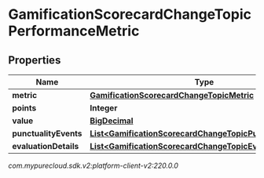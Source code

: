 # GamificationScorecardChangeTopicPerformanceMetric


## Properties

| Name | Type | Description | Notes |
| ------------ | ------------- | ------------- | ------------- |
| **metric** | [**GamificationScorecardChangeTopicMetric**](GamificationScorecardChangeTopicMetric) |  |  [optional] |
| **points** | **Integer** |  |  [optional] |
| **value** | [**BigDecimal**](BigDecimal) |  |  [optional] |
| **punctualityEvents** | [**List&lt;GamificationScorecardChangeTopicPunctualityEvent&gt;**](GamificationScorecardChangeTopicPunctualityEvent) |  |  [optional] |
| **evaluationDetails** | [**List&lt;GamificationScorecardChangeTopicEvaluationDetail&gt;**](GamificationScorecardChangeTopicEvaluationDetail) |  |  [optional] |




_com.mypurecloud.sdk.v2:platform-client-v2:220.0.0_
